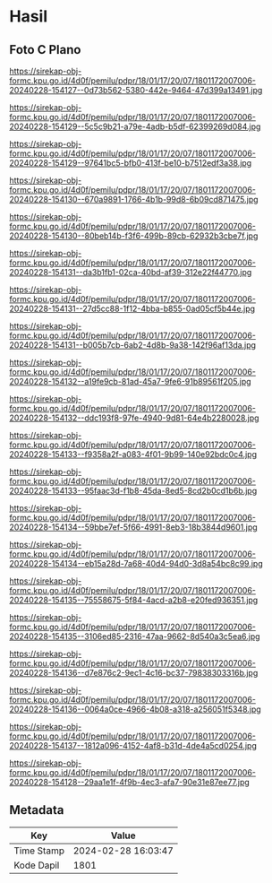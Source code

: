# Hasil

## Foto C Plano

https://sirekap-obj-formc.kpu.go.id/4d0f/pemilu/pdpr/18/01/17/20/07/1801172007006-20240228-154127--0d73b562-5380-442e-9464-47d399a13491.jpg

https://sirekap-obj-formc.kpu.go.id/4d0f/pemilu/pdpr/18/01/17/20/07/1801172007006-20240228-154129--5c5c9b21-a79e-4adb-b5df-62399269d084.jpg

https://sirekap-obj-formc.kpu.go.id/4d0f/pemilu/pdpr/18/01/17/20/07/1801172007006-20240228-154129--97641bc5-bfb0-413f-be10-b7512edf3a38.jpg

https://sirekap-obj-formc.kpu.go.id/4d0f/pemilu/pdpr/18/01/17/20/07/1801172007006-20240228-154130--670a9891-1766-4b1b-99d8-6b09cd871475.jpg

https://sirekap-obj-formc.kpu.go.id/4d0f/pemilu/pdpr/18/01/17/20/07/1801172007006-20240228-154130--80beb14b-f3f6-499b-89cb-62932b3cbe7f.jpg

https://sirekap-obj-formc.kpu.go.id/4d0f/pemilu/pdpr/18/01/17/20/07/1801172007006-20240228-154131--da3b1fb1-02ca-40bd-af39-312e22f44770.jpg

https://sirekap-obj-formc.kpu.go.id/4d0f/pemilu/pdpr/18/01/17/20/07/1801172007006-20240228-154131--27d5cc88-1f12-4bba-b855-0ad05cf5b44e.jpg

https://sirekap-obj-formc.kpu.go.id/4d0f/pemilu/pdpr/18/01/17/20/07/1801172007006-20240228-154131--b005b7cb-6ab2-4d8b-9a38-142f96af13da.jpg

https://sirekap-obj-formc.kpu.go.id/4d0f/pemilu/pdpr/18/01/17/20/07/1801172007006-20240228-154132--a19fe9cb-81ad-45a7-9fe6-91b89561f205.jpg

https://sirekap-obj-formc.kpu.go.id/4d0f/pemilu/pdpr/18/01/17/20/07/1801172007006-20240228-154132--ddc193f8-97fe-4940-9d81-64e4b2280028.jpg

https://sirekap-obj-formc.kpu.go.id/4d0f/pemilu/pdpr/18/01/17/20/07/1801172007006-20240228-154133--f9358a2f-a083-4f01-9b99-140e92bdc0c4.jpg

https://sirekap-obj-formc.kpu.go.id/4d0f/pemilu/pdpr/18/01/17/20/07/1801172007006-20240228-154133--95faac3d-f1b8-45da-8ed5-8cd2b0cd1b6b.jpg

https://sirekap-obj-formc.kpu.go.id/4d0f/pemilu/pdpr/18/01/17/20/07/1801172007006-20240228-154134--59bbe7ef-5f66-4991-8eb3-18b3844d9601.jpg

https://sirekap-obj-formc.kpu.go.id/4d0f/pemilu/pdpr/18/01/17/20/07/1801172007006-20240228-154134--eb15a28d-7a68-40d4-94d0-3d8a54bc8c99.jpg

https://sirekap-obj-formc.kpu.go.id/4d0f/pemilu/pdpr/18/01/17/20/07/1801172007006-20240228-154135--75558675-5f84-4acd-a2b8-e20fed936351.jpg

https://sirekap-obj-formc.kpu.go.id/4d0f/pemilu/pdpr/18/01/17/20/07/1801172007006-20240228-154135--3106ed85-2316-47aa-9662-8d540a3c5ea6.jpg

https://sirekap-obj-formc.kpu.go.id/4d0f/pemilu/pdpr/18/01/17/20/07/1801172007006-20240228-154136--d7e876c2-9ec1-4c16-bc37-79838303316b.jpg

https://sirekap-obj-formc.kpu.go.id/4d0f/pemilu/pdpr/18/01/17/20/07/1801172007006-20240228-154136--0064a0ce-4966-4b08-a318-a256051f5348.jpg

https://sirekap-obj-formc.kpu.go.id/4d0f/pemilu/pdpr/18/01/17/20/07/1801172007006-20240228-154137--1812a096-4152-4af8-b31d-4de4a5cd0254.jpg

https://sirekap-obj-formc.kpu.go.id/4d0f/pemilu/pdpr/18/01/17/20/07/1801172007006-20240228-154128--29aa1e1f-4f9b-4ec3-afa7-90e31e87ee77.jpg


## Metadata

| Key        | Value               |
| ---------- | ------------------- |
| Time Stamp | 2024-02-28 16:03:47 |
| Kode Dapil | 1801                |



